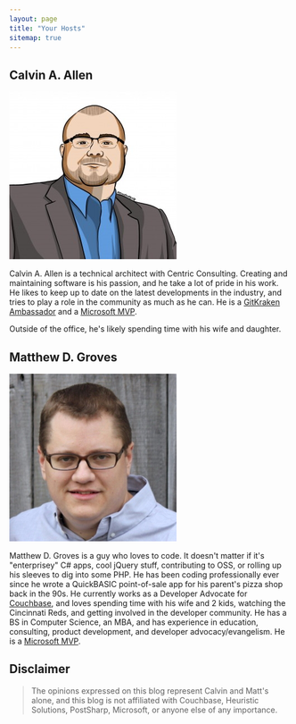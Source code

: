 ```yaml
---
layout: page
title: "Your Hosts"
sitemap: true
---
```


## Calvin A. Allen

![Calvin A. Allen](/images/calvin.jpg)

Calvin A. Allen is a technical architect with Centric Consulting.  Creating and maintaining software is his passion, and he take a lot of pride in his work. He likes to keep up to date on the latest developments in the industry, and tries to play a role in the community as much as he can. He is a [GitKraken Ambassador](https://www.gitkraken.com) and a [Microsoft MVP](https://mvp.microsoft.com/en-us/PublicProfile/5003520).

Outside of the office, he's likely spending time with his wife and daughter.

## Matthew D. Groves

![Matthew D. Groves](/images/matt.jpg)

Matthew D. Groves is a guy who loves to code. It doesn't matter if it's "enterprisey" C# apps, cool jQuery stuff, contributing to OSS, or rolling up his sleeves to dig into some PHP. He has been coding professionally ever since he wrote a QuickBASIC point-of-sale app for his parent's pizza shop back in the 90s. He currently works as a Developer Advocate for [Couchbase](https://www.couchbase.com), and loves spending time with his wife and 2 kids, watching the Cincinnati Reds, and getting involved in the developer community. He has a BS in Computer Science, an MBA, and has experience in education, consulting, product development, and developer advocacy/evangelism. He is a [Microsoft MVP](https://mvp.microsoft.com/en-us/PublicProfile/5000567).

## Disclaimer

> The opinions expressed on this blog represent Calvin and Matt's alone, and this blog is not affiliated with Couchbase, Heuristic Solutions, PostSharp, Microsoft, or anyone else of any importance.
